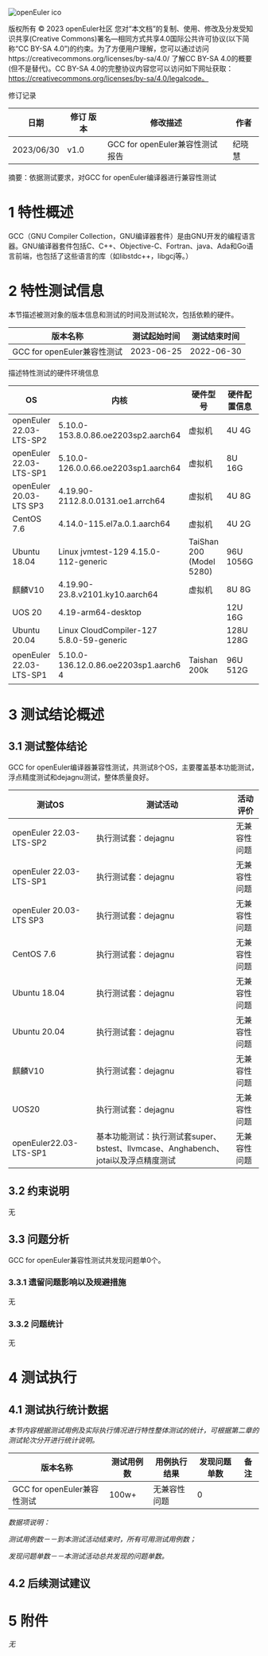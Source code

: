 ![openEuler ico](../../images/openEuler.png)

版权所有 © 2023  openEuler社区
 您对“本文档”的复制、使用、修改及分发受知识共享(Creative Commons)署名—相同方式共享4.0国际公共许可协议(以下简称“CC BY-SA 4.0”)的约束。为了方便用户理解，您可以通过访问https://creativecommons.org/licenses/by-sa/4.0/ 了解CC BY-SA 4.0的概要 (但不是替代)。CC BY-SA 4.0的完整协议内容您可以访问如下网址获取：https://creativecommons.org/licenses/by-sa/4.0/legalcode。

修订记录

| 日期        | 修订   版本 | 修改描述 | 作者 |
| ----       | ----------- | -------- | ---- |
| 2023/06/30 |   v1.0      | GCC for openEuler兼容性测试报告 | 纪晓慧 |

摘要：依据测试要求，对GCC for openEuler编译器进行兼容性测试



# 1     特性概述

GCC（GNU Compiler Collection，GNU编译器套件）是由GNU开发的编程语言器。GNU编译器套件包括C、C++、Objective-C、Fortran、java、Ada和Go语言前端，也包括了这些语言的库（如libstdc++，libgcj等。）

# 2     特性测试信息

本节描述被测对象的版本信息和测试的时间及测试轮次，包括依赖的硬件。

| 版本名称 | 测试起始时间 | 测试结束时间 |
| -------- | ------------ | ------------ |
| GCC for openEuler兼容性测试 | 2023-06-25 | 2022-06-30 |

描述特性测试的硬件环境信息

| OS |内核 |硬件型号 | 硬件配置信息 | 备注 |
| -------- |------| ---------------- | ------------ | ---- |
|openEuler 22.03-LTS-SP2 |5.10.0-153.8.0.86.oe2203sp2.aarch64 |虚拟机 |4U 4G |aarch64|
|openEuler 22.03-LTS-SP1|5.10.0-126.0.0.66.oe2203sp1.aarch64 | 虚拟机 |8U 16G | aarch64 |
|openEuler 20.03-LTS SP3 |4.19.90-2112.8.0.0131.oe1.arrch64|虚拟机| 4U 8G | aarch64 |
|CentOS 7.6 |4.14.0-115.el7a.0.1.aarch64 | 虚拟机 | 4U 2G | aarch64 |
|Ubuntu 18.04 | Linux jvmtest-129 4.15.0-112-generic| TaiShan 200 (Model 5280)| 96U 1056G | aarch64 |
|麒麟V10 |4.19.90-23.8.v2101.ky10.aarch64|虚拟机| 8U 8G | aarch64 |
|UOS 20 |4.19-arm64-desktop|  | 12U 16G | aarch64|
|Ubuntu 20.04 |Linux CloudCompiler-127 5.8.0-59-generic|   | 128U 128G | aarch64 |
|openEuler 22.03-LTS-SP1 |5.10.0-136.12.0.86.oe2203sp1.aarch6 4|Taishan 200k |96U 512G |aarch64,基本功能测试|


# 3     测试结论概述

## 3.1   测试整体结论

GCC for openEuler编译器兼容性测试，共测试8个OS，主要覆盖基本功能测试，浮点精度测试和dejagnu测试，整体质量良好。

|测试OS| 测试活动 | 活动评价 |
| -------- | -------- | -------- |
| openEuler 22.03-LTS-SP2 | 执行测试套：dejagnu |无兼容性问题|
| openEuler 22.03-LTS-SP1 | 执行测试套：dejagnu |无兼容性问题|
| openEuler 20.03-LTS SP3 | 执行测试套：dejagnu |无兼容性问题|
| CentOS 7.6 | 执行测试套：dejagnu |无兼容性问题|
| Ubuntu 18.04 | 执行测试套：dejagnu |无兼容性问题|
| Ubuntu 20.04 | 执行测试套：dejagnu |无兼容性问题|
| 麒麟V10 | 执行测试套：dejagnu |无兼容性问题|
| UOS20 | 执行测试套：dejagnu |无兼容性问题|
|openEuler22.03-LTS-SP1|基本功能测试：执行测试套super、bstest、llvmcase、Anghabench、jotai以及浮点精度测试 |无兼容性问题|


## 3.2  约束说明

无

## 3.3  问题分析
GCC for openEuler兼容性测试共发现问题单0个。

### 3.3.1 遗留问题影响以及规避措施
无

### 3.3.2 问题统计
无

# 4     测试执行

## 4.1   测试执行统计数据

*本节内容根据测试用例及实际执行情况进行特性整体测试的统计，可根据第二章的测试轮次分开进行统计说明。*

| 版本名称 | 测试用例数 | 用例执行结果 | 发现问题单数 |   备注 |
| -------- | ---------- | ------------ | ------------ | -------- |
| GCC for openEuler兼容性测试  | 100w+ | 无兼容性问题 | 0   |   |

*数据项说明：*

*测试用例数－－到本测试活动结束时，所有可用测试用例数；*

*发现问题单数－－本测试活动总共发现的问题单数。*

## 4.2   后续测试建议


# 5     附件

*无*
